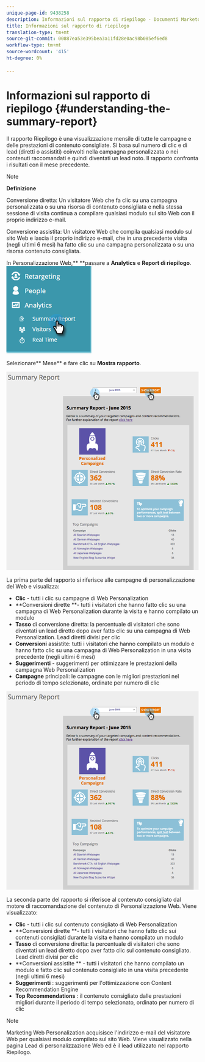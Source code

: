 ```yaml
---
unique-page-id: 9438258
description: Informazioni sul rapporto di riepilogo - Documenti Marketo - Documentazione prodotto
title: Informazioni sul rapporto di riepilogo
translation-type: tm+mt
source-git-commit: 00887ea53e395bea3a11fd28e0ac98b085ef6ed8
workflow-type: tm+mt
source-wordcount: '415'
ht-degree: 0%

---
```



# Informazioni sul rapporto di riepilogo {#understanding-the-summary-report}

Il rapporto Riepilogo è una visualizzazione mensile di tutte le campagne e delle prestazioni di contenuto consigliate. Si basa sul numero di clic e di lead (diretti o assistiti) coinvolti nella campagna personalizzata o nei contenuti raccomandati e quindi diventati un lead noto. Il rapporto confronta i risultati con il mese precedente.

>[!NOTE]
>
>**Definizione**
>
>Conversione diretta: Un visitatore Web che fa clic su una campagna personalizzata o su una risorsa di contenuto consigliata e nella stessa sessione di visita continua a compilare qualsiasi modulo sul sito Web con il proprio indirizzo e-mail.
>
>Conversione assistita: Un visitatore Web che compila qualsiasi modulo sul sito Web e lascia il proprio indirizzo e-mail, che in una precedente visita (negli ultimi 6 mesi) ha fatto clic su una campagna personalizzata o su una risorsa contenuto consigliata.

In Personalizzazione Web,** **passare a **Analytics** e **Report di riepilogo**.   ![](assets/image2016-4-6-10-3a15-3a58.png)

Selezionare** Mese** e fare clic su **Mostra rapporto**.

![](assets/2.png)

La prima parte del rapporto si riferisce alle campagne di personalizzazione del Web e visualizza:

* **Clic**  - tutti i clic su campagne di Web Personalization
* **Conversioni dirette **- tutti i visitatori che hanno fatto clic su una campagna di Web Personalization durante la visita e hanno compilato un modulo
* **Tasso**  di conversione diretta: la percentuale di visitatori che sono diventati un lead diretto dopo aver fatto clic su una campagna di Web Personalization. Lead diretti divisi per clic
* **Conversioni**  assistite: tutti i visitatori che hanno compilato un modulo e hanno fatto clic su una campagna di Web Personalization in una visita precedente (negli ultimi 6 mesi)
* **Suggerimenti**  - suggerimenti per ottimizzare le prestazioni della campagna Web Personalization
* **Campagne**  principali: le campagne con le migliori prestazioni nel periodo di tempo selezionato, ordinate per numero di clic

![](assets/3.png)

La seconda parte del rapporto si riferisce al contenuto consigliato dal motore di raccomandazione del contenuto di Personalizzazione Web. Viene visualizzato:

* **Clic**  - tutti i clic sul contenuto consigliato di Web Personalization
* **Conversioni dirette **- tutti i visitatori che hanno fatto clic sui contenuti consigliati durante la visita e hanno compilato un modulo
* **Tasso**  di conversione diretta: la percentuale di visitatori che sono diventati un lead diretto dopo aver fatto clic sul contenuto consigliato. Lead diretti divisi per clic
* **Conversioni assistite ** - tutti i visitatori che hanno compilato un modulo e fatto clic sul contenuto consigliato in una visita precedente (negli ultimi 6 mesi)
* **Suggerimenti** : suggerimenti per l&#39;ottimizzazione con Content Recommendation Engine
* **Top Recommendations** : il contenuto consigliato dalle prestazioni migliori durante il periodo di tempo selezionato, ordinato per numero di clic

>[!NOTE]
>
>Marketing Web Personalization acquisisce l&#39;indirizzo e-mail del visitatore Web per qualsiasi modulo compilato sul sito Web. Viene visualizzato nella pagina Lead di personalizzazione Web ed è il lead utilizzato nel rapporto Riepilogo.

